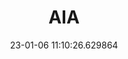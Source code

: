 ---
date: 23-01-06 11:10:26.629864
excerpt: ATHENS INTERNATIONAL AIRPORT S.A
header:
  teaser: https://via.placeholder.com/200x200.png
order: 12
sidebar:
- image: https://via.placeholder.com/350x250.png
  image_alt: logo
  text: TBC
  title: Role
title: AIA
---